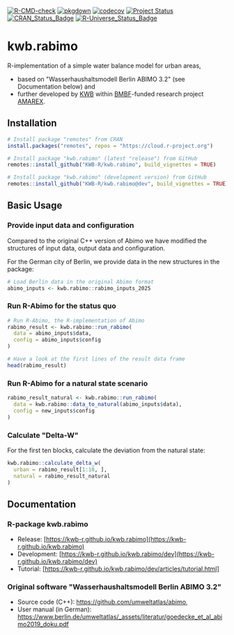 [![R-CMD-check](https://github.com/KWB-R/kwb.rabimo/workflows/R-CMD-check/badge.svg)](https://github.com/KWB-R/kwb.rabimo/actions?query=workflow%3AR-CMD-check)
[![pkgdown](https://github.com/KWB-R/kwb.rabimo/workflows/pkgdown/badge.svg)](https://github.com/KWB-R/kwb.rabimo/actions?query=workflow%3Apkgdown)
[![codecov](https://codecov.io/github/KWB-R/kwb.rabimo/branch/main/graphs/badge.svg)](https://codecov.io/github/KWB-R/kwb.rabimo)
[![Project Status](https://img.shields.io/badge/lifecycle-experimental-orange.svg)](https://www.tidyverse.org/lifecycle/#experimental)
[![CRAN_Status_Badge](https://www.r-pkg.org/badges/version/kwb.rabimo)]()
[![R-Universe_Status_Badge](https://kwb-r.r-universe.dev/badges/kwb.rabimo)](https://kwb-r.r-universe.dev/)

# kwb.rabimo

R-implementation of a simple water balance model for urban areas,

- based on "Wasserhaushaltsmodell Berlin ABIMO 3.2" (see Documentation below) and
- further developed by [KWB](https://kompetenz-wasser.de) 
  within [BMBF](https://www.bmbf.de/EN/Home/home_node.html)-funded 
  research project [AMAREX](https://amarex-projekt.de/en).

## Installation

```r
# Install package "remotes" from CRAN
install.packages("remotes", repos = "https://cloud.r-project.org")

# Install package "kwb.rabimo" (latest "release") from GitHub
remotes::install_github("KWB-R/kwb.rabimo", build_vignettes = TRUE)

# Install package "kwb.rabimo" (development version) from GitHub
remotes::install_github("KWB-R/kwb.rabimo@dev", build_vignettes = TRUE)
```

## Basic Usage

### Provide input data and configuration

Compared to the original C++ version of Abimo we have modified the structures
of input data, output data and configuration.

For the German city of Berlin, we provide data in the new structures in the 
package:

```r
# Load Berlin data in the original Abimo format
abimo_inputs <- kwb.rabimo::rabimo_inputs_2025
```

### Run R-Abimo for the status quo

```r
# Run R-Abimo, the R-implementation of Abimo
rabimo_result <- kwb.rabimo::run_rabimo(
  data = abimo_inputs$data, 
  config = abimo_inputs$config
)

# Have a look at the first lines of the result data frame
head(rabimo_result)
```

### Run R-Abimo for a natural state scenario

```r
rabimo_result_natural <- kwb.rabimo::run_rabimo(
  data = kwb.rabimo::data_to_natural(abimo_inputs$data), 
  config = new_inputs$config
)
```

### Calculate "Delta-W"

For the first ten blocks, calculate the deviation from the natural state:

```r
kwb.rabimo::calculate_delta_w(
  urban = rabimo_result[1:10, ],
  natural = rabimo_result_natural
)
```

## Documentation

### R-package kwb.rabimo

- Release: [https://kwb-r.github.io/kwb.rabimo](https://kwb-r.github.io/kwb.rabimo)
- Development: [https://kwb-r.github.io/kwb.rabimo/dev](https://kwb-r.github.io/kwb.rabimo/dev)
- Tutorial: [https://kwb-r.github.io/kwb.rabimo/dev/articles/tutorial.html]

### Original software "Wasserhaushaltsmodell Berlin ABIMO 3.2"

- Source code (C++): https://github.com/umweltatlas/abimo, 
- User manual (in German): https://www.berlin.de/umweltatlas/_assets/literatur/goedecke_et_al_abimo2019_doku.pdf
